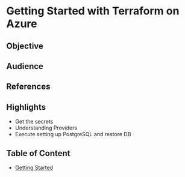 # Getting Started with Terraform on Azure

## Objective

## Audience

## References

## Highlights
- Get the secrets
- Understanding Providers
- Execute setting up PostgreSQL and restore DB

## Table of Content
- [Getting Started](./Getting-Started-Terraform-Azure.md#getting-started)
